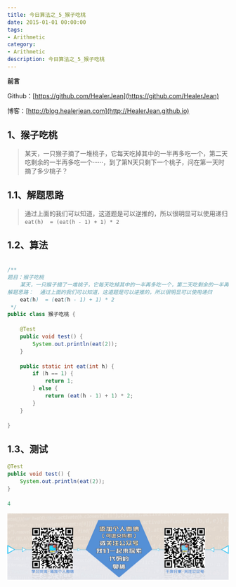 ```yaml
---
title: 今日算法之_5_猴子吃桃
date: 2015-01-01 00:00:00
tags: 
- Arithmetic
category: 
- Arithmetic
description: 今日算法之_5_猴子吃桃
---
```


**前言**     

 Github：[https://github.com/HealerJean](https://github.com/HealerJean)         

 博客：[http://blog.healerjean.com](http://HealerJean.github.io)          




## 1、猴子吃桃

> 某天，一只猴子摘了一堆桃子，它每天吃掉其中的一半再多吃一个，第二天吃剩余的一半再多吃一个······，到了第N天只剩下一个桃子，问在第一天时摘了多少桃子？



## 1.1、解题思路  

> 通过上面的我们可以知道，这道题是可以逆推的，所以很明显可以使用递归     
> `eat(h)  = (eat(h - 1) + 1) * 2`



## 1.2、算法

```java

/**
题目：猴子吃桃
    某天，一只猴子摘了一堆桃子，它每天吃掉其中的一半再多吃一个，第二天吃剩余的一半再多吃一个······，到了第N天只剩下一个桃子，问在第一天时摘了多少桃子？
解题思路：  通过上面的我们可以知道，这道题是可以逆推的，所以很明显可以使用递归
    eat(h)  = (eat(h - 1) + 1) * 2
 */
public class 猴子吃桃 {

 	@Test
    public void test() {
        System.out.println(eat(2));
    }

    public static int eat(int h) {
        if (h == 1) {
            return 1;
        } else {
            return (eat(h - 1) + 1) * 2;
        }
    }

}

```



## 1.3、测试 


```java
@Test
public void test() {
    System.out.println(eat(2));
}

4
```



![ContactAuthor](https://raw.githubusercontent.com/HealerJean/HealerJean.github.io/master/assets/img/artical_bottom.jpg)




<!-- Gitalk 评论 start  -->

<link rel="stylesheet" href="https://unpkg.com/gitalk/dist/gitalk.css">
<script src="https://unpkg.com/gitalk@latest/dist/gitalk.min.js"></script> 
<div id="gitalk-container"></div>    
 <script type="text/javascript">
    var gitalk = new Gitalk({
		clientID: `1d164cd85549874d0e3a`,
		clientSecret: `527c3d223d1e6608953e835b547061037d140355`,
		repo: `HealerJean.github.io`,
		owner: 'HealerJean',
		admin: ['HealerJean'],
		id: 'txbm5YPkf8sZXuQR',
    });
    gitalk.render('gitalk-container');
</script> 

<!-- Gitalk end -->

